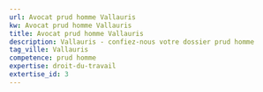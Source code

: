 ```yaml
---
url: Avocat prud homme Vallauris
kw: Avocat prud homme Vallauris
title: Avocat prud homme Vallauris
description: Vallauris - confiez-nous votre dossier prud homme
tag_ville: Vallauris
competence: prud homme
expertise: droit-du-travail
extertise_id: 3
---
```

